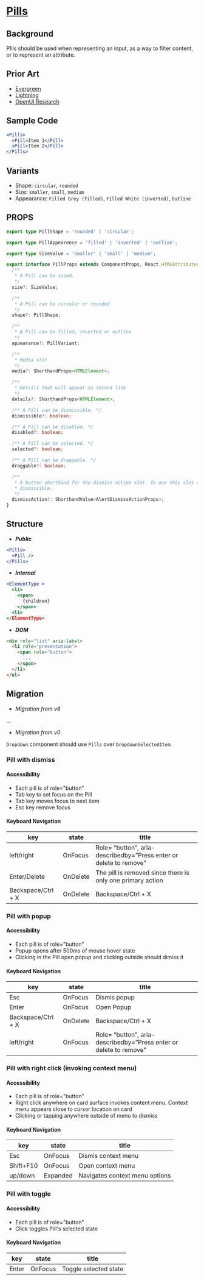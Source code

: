 # [Pills]()

## Background

PIlls should be used when representing an input, as a way to filter content, or to represent an attribute.

## Prior Art

- [Evergreen](https://evergreen.segment.com/components/badge-and-pill/)
- [Lightning](https://www.lightningdesignsystem.com/components/pills/)
- [OpenUI Research]()

## Sample Code

```jsx
<Pills>
  <Pill>Item 1</Pill>
  <Pill>Item 2</Pill>
</Pills>
```

## Variants

- Shape: `circular`, `rounded`
- Size: `smaller`, `small`, `medium`
- Appearance: `Filled Grey (filled)`, `Filled White (inverted)`, `Outline`

## PROPS

```typescript
export type PillShape = 'rounded' | 'circular';

export type PillAppearence = 'filled' | 'inverted' | 'outline';

export type SizeValue = 'smaller' | 'small' | 'medium';

export interface PillProps extends ComponentProps, React.HTMLAttributes<HTMLElement> {
  /**
   * A Pill can be sized.
   */
  size?: SizeValue;

  /**
   * A Pill can be circular or rounded
   */
  shape?: PillShape;

  /**
   * A Pill can be filled, inverted or outline
   */
  appearance?: PillVariant;

  /**
   * Media slot
   */
  media?: ShorthandProps<HTMLElement>;

  /**
   * Details that will appear as second line
   */
  details?: ShorthandProps<HTMLElement>;

  /** A Pill can be dismissible. */
  dismissible?: boolean;

  /** A Pill can be disabled. */
  disabled?: boolean;

  /** A Pill can be selected. */
  selected?: boolean;

  /** A Pill can be draggable  */
  draggable?: boolean;

  /**
   * A button shorthand for the dismiss action slot. To use this slot the pill should be
   * dismissible.
   */
  dismissAction?: ShorthandValue<AlertDismissActionProps>;
}
```

## Structure

- _**Public**_

```jsx
<Pills>
  <Pill />
</Pills>
```

- _**Internal**_

```jsx
<ElementType >
  <li>
    <span>
      {children}
    </span>
  <li>
</ElementType>
```

- _**DOM**_

```html
<div role="list" aria-label>
  <li role="presentation">
    <span role="button">
      ...
    </span>
  </li>
</ul>
```

## Migration

- _Migration from v8_

...

- _Migration from v0_

`Dropdown` component should use `Pills` over `DropdownSelectedItem`.

### Pill with dismiss

#### Accessibility

- Each pill is of role="button"
- Tab key to set focus on the Pill
- Tab key moves focus to next item
- Esc key remove focus

#### Keyboard Navigation

| key                | state    | title                                                              |
| ------------------ | -------- | ------------------------------------------------------------------ |
| left/right         | OnFocus  | Role= “button”, aria-describedby=”Press enter or delete to remove” |
| Enter/Delete       | OnDelete | The pill is removed since there is only one primary action         |
| Backspace/Ctrl + X | OnDelete | Backspace/Ctrl + X                                                 |

### Pill with popup

#### Accessibility

- Each pill is of role="button"
- Popup opens after 500ms of mouse hover state
- Clicking in the Pill open popup and clicking outside should dimiss it

#### Keyboard Navigation

| key                | state    | title                                                              |
| ------------------ | -------- | ------------------------------------------------------------------ |
| Esc                | OnFocus  | Dismis popup                                                       |
| Enter              | OnFocus  | Open Popup                                                         |
| Backspace/Ctrl + X | OnDelete | Backspace/Ctrl + X                                                 |
| left/right         | OnFocus  | Role= “button”, aria-describedby=”Press enter or delete to remove” |

### Pill with right click (invoking context menu)

#### Accessibility

- Each pill is of role="button"
- Right click anywhere on card surface invokes content menu. Context menu appears close to cursor location on card
- Clicking or tapping anywhere outside of menu to dismiss

#### Keyboard Navigation

| key       | state    | title                          |
| --------- | -------- | ------------------------------ |
| Esc       | OnFocus  | Dismis context menu            |
| Shift+F10 | OnFocus  | Open context menu              |
| up/down   | Expanded | Navigates context menu options |

### Pill with toggle

#### Accessibility

- Each pill is of role="button"
- Click toggles Pill's selected state

#### Keyboard Navigation

| key   | state   | title                 |
| ----- | ------- | --------------------- |
| Enter | OnFocus | Toggle selected state |
